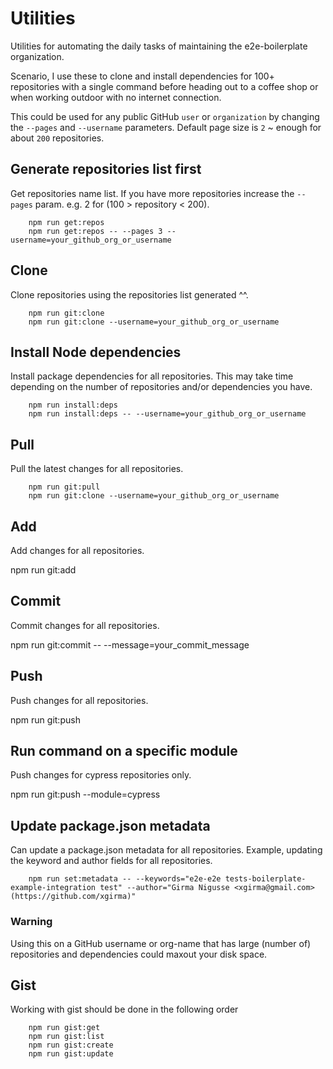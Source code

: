 # Utilities

Utilities for automating the daily tasks of maintaining the e2e-boilerplate organization.

Scenario, I use these to clone and install dependencies for 100+ repositories with a single command before heading out
to a coffee shop or when working outdoor with no internet connection.

This could be used for any public GitHub `user` or `organization` by changing the `--pages` and `--username` parameters.
Default page size is `2` ~ enough for about `200` repositories.

## Generate repositories list first

Get repositories name list. If you have more repositories increase the `--pages` param. e.g. 2 for (100 > repository < 200).

        npm run get:repos
        npm run get:repos -- --pages 3 --username=your_github_org_or_username


## Clone

Clone repositories using the repositories list generated ^^.

        npm run git:clone
        npm run git:clone --username=your_github_org_or_username


## Install Node dependencies

Install package dependencies for all repositories. This may take time depending on the number of repositories and/or dependencies you have.

        npm run install:deps
        npm run install:deps -- --username=your_github_org_or_username


## Pull

Pull the latest changes for all repositories.

        npm run git:pull
        npm run git:clone --username=your_github_org_or_username

## Add

Add changes for all repositories.
  
 npm run git:add

## Commit

Commit changes for all repositories.
  
 npm run git:commit -- --message=your_commit_message

## Push

Push changes for all repositories.
  
 npm run git:push  


## Run command on a specific module

Push changes for cypress repositories only.
  
 npm run git:push --module=cypress

## Update package.json metadata

Can update a package.json metadata for all repositories. Example, updating the keyword and author fields for all repositories.

        npm run set:metadata -- --keywords="e2e-e2e tests-boilerplate-example-integration test" --author="Girma Nigusse <xgirma@gmail.com> (https://github.com/xgirma)"

### Warning

Using this on a GitHub username or org-name that has large (number of) repositories and dependencies could maxout your disk space.

## Gist

Working with gist should be done in the following order

        npm run gist:get
        npm run gist:list
        npm run gist:create
        npm run gist:update
